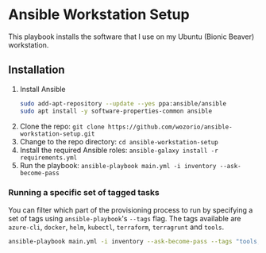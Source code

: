 # Ansible Workstation Setup
This playbook installs the software that I use on my Ubuntu (Bionic Beaver) workstation.

## Installation
1. Install Ansible
    ```bash
    sudo add-apt-repository --update --yes ppa:ansible/ansible
    sudo apt install -y software-properties-common ansible
    ```
1. Clone the repo: `git clone https://github.com/wozorio/ansible-workstation-setup.git`
1. Change to the repo directory: `cd ansible-workstation-setup`
1. Install the required Ansible roles: `ansible-galaxy install -r requirements.yml`
3. Run the playbook: `ansible-playbook main.yml -i inventory --ask-become-pass`

### Running a specific set of tagged tasks

You can filter which part of the provisioning process to run by specifying a set of tags using `ansible-playbook`'s `--tags` flag. The tags available are `azure-cli`, `docker`, `helm`, `kubectl`, `terraform`, `terragrunt` and `tools`.

```bash
ansible-playbook main.yml -i inventory --ask-become-pass --tags "tools, terraform"
```
